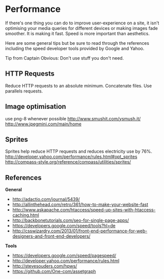 # Performance
If there's one thing you can do to improve user-experience on a site, it isn't optimising your media queries for different devices or making images fade smoother. It is making it fast. Speed is more important than aesthetics.

Here are some general tips but be sure to read through the references including the speed developer tools provided by Google and Yahoo.

Tip from Captain Obvious: Don't use stuff you don't need.

## HTTP Requests
Reduce HTTP requests to an absolute minimum. Concatenate files. Use parallels requests.

## Image optimisation
use png-8 whenever possible
http://www.smushit.com/ysmush.it/
http://www.jpegmini.com/main/home

## Sprites
Sprites help reduce HTTP requests and reduces electricity use by 76%.
http://developer.yahoo.com/performance/rules.html#opt_sprites
http://compass-style.org/reference/compass/utilities/sprites/

## References

**General**

- http://adactio.com/journal/5439/
- http://allinthehead.com/retro/361/how-to-make-your-website-fast
- http://www.askapache.com/htaccess/speed-up-sites-with-htaccess-caching.html
- http://backbonetutorials.com/seo-for-single-page-apps/
- https://developers.google.com/speed/tools?hl=de
- http://csswizardry.com/2013/01/front-end-performance-for-web-designers-and-front-end-developers/

**Tools**

- https://developers.google.com/speed/pagespeed/
- http://developer.yahoo.com/performance/rules.html
- http://stevesouders.com/hpws/
- https://github.com/One-com/assetgraph
